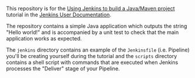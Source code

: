 

This repository is for the [Using Jenkins to build a Java/Maven project]( https://jenkins.io/doc/tutorials/using-jenkins-to-build-a-java-maven-project/) tutorial in the [Jenkins User Documentation](https://jenkins.io/doc/).

The repository contains a simple Java application which outputs the string "Hello world!" and is accompanied by a unit test to check that the main application works as expected.

The `jenkins` directory contains an example of the `Jenkinsfile` (i.e. Pipeline) you'll be creating yourself during the tutorial and the `scripts` directory contains a shell script with commands that are executed when Jenkins processes the "Deliver" stage of your Pipeline.

